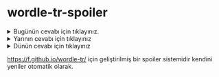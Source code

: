 # wordle-tr-spoiler

<details>
  <summary>Bugünün cevabı için tıklayınız.</summary>
  <br>
    <b> hindu </b>
</details>

<details>
  <summary>Yarının cevabı için tıklayınız</summary>
  <br>
   <b> horoz </b>
</details>

<details>
  <summary>Dünün cevabı için tıklayınız </summary>
  <br>
  <b> ferah </b>
</details>

https://f.github.io/wordle-tr/ için geliştirilmiş bir spoiler sistemidir kendini yeniler otomatik olarak.

